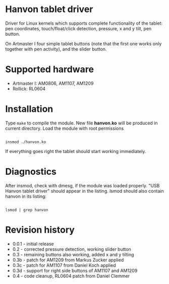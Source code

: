 Hanvon tablet driver
====================

Driver for Linux kernels which supports complete functionality of the tablet: pen coordinates, touch/float/click detection, pressure, x and y tilt, pen button.

On Artmaster I four simple tablet buttons (note that the first
one works only together with pen activity), and the slider button.


Supported hardware
==================

+ Artmaster I: AM0806, AM1107, AM1209
+ Rollick: RL0604


Installation
============

Type `make` to compile the module. New file **hanvon.ko** will be produced in current directory. Load the module with root permissions

<code>
insmod ./hanvon.ko
</code>

If everything goes right the tablet should start working immediately.


Diagnostics
===========

After insmod, check with dmesg, if the module was loaded properly. "USB Hanvon tablet driver" should appear in the listing. lsmod should also contain hanvon in its listing: 

<code>
lsmod | grep hanvon
</code>

Revision history
================

+ 0.0.1 - initial release
+ 0.2 - corrected pressure detection, working slider button
+ 0.3 - remaining buttons also working, added x and y tilting
+ 0.3b - patch for AM1209 from Markus Zucker applied
+ 0.3c - patch for AM1107 from Daniel Koch applied
+ 0.3d - support for right side buttons of AM1107 and AM1209
+ 0.4 - code cleanup, RL0604 patch from Daniel Clemmer
